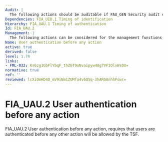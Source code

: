 ```yaml
---
Audit: |
  The following actions should be auditable if FAU_GEN Security audit data generation is included in the PP, PP-Module, functional package or ST: a) minimal: Unsuccessful use of the authentication mechanism; b) basic: All use of the authentication mechanism.
Dependencies: FIA_UID.1 Timing of identification
Hierarchy: FIA_UAU.1 Timing of authentication
Id: FIA_UAU.2
Management: |
  The following actions can be considered for the management functions in FMT: a) management of the authentication data by an administrator; b) management of the authentication data by the user associated with this data.
Name: User authentication before any action
active: true
derived: false
level: 1.74
links:
- FML-032: Ks6zg1GbFlYbqF_thZ6T9oNvaipyw4Ag7VFIOlvWsOU=
normative: true
ref: ''
reviewed: lcXiOmHD4O_mV9iNm1ZUMfa4v6Q5q-3hARGAnhhPswc=
---
```


# FIA_UAU.2 User authentication before any action

FIA_UAU.2 User authentication before any action, requires that users are authenticated before any other action will be allowed by the TSF.